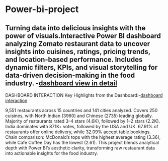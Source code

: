 # Power-bi-project
Turning data into delicious insights with the power of visuals.Interactive Power BI dashboard analyzing Zomato restaurant data to uncover insights into cuisines, ratings, pricing trends, and location-based performance. Includes dynamic filters, KPIs, and visual storytelling for data-driven decision-making in the food industry.
-<a href="https://github.com/Mangeshmirge/Power-bi-project/blob/main/power%20bi%20Zomato%20restaurants%20group%205.pbix">dashboard view in detail</a>
-------------------------------------------------------------------------------------------------------------------------------
DASHBOARD INTERACTION
Key Highlights from the Dashboard:-<a href=https://github.com/Mangeshmirge/Power-bi-project/blob/main/zomato%20power%20bi.jpg>dashboard interaction</a>

9,551 restaurants across 15 countries and 141 cities analyzed.
Covers 250 cuisines, with North Indian (3960) and Chinese (2735) leading globally.
Majority of restaurants rated 3–4 stars (4.6K), followed by 1–2 stars (2.2K).
India dominates with 871K+ votes, followed by the USA and UK.
67.91% of restaurants offer online delivery, while 32.09% accept table bookings.
Chain comparison: McDonald’s tops with the highest average rating (3.36), while Cafe Coffee Day has the lowest (2.61).
This project blends analytical depth with Power BI’s aesthetic clarity, transforming raw restaurant data into actionable insights for the food industry.
